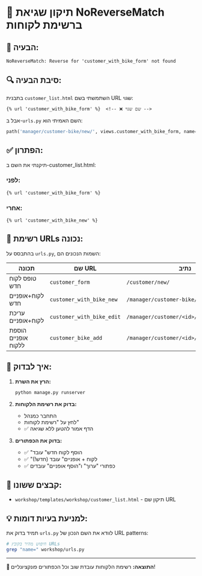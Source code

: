 # 🔧 תיקון שגיאת NoReverseMatch ברשימת לקוחות

## 🐛 הבעיה:
```
NoReverseMatch: Reverse for 'customer_with_bike_form' not found
```

## 🔍 סיבת הבעיה:
בתבנית `customer_list.html` השתמשתי בשם URL שגוי:
```django
{% url 'customer_with_bike_form' %}  <!-- ❌ שם שגוי -->
```

אבל ב-`urls.py` השם האמיתי הוא:
```python
path('manager/customer-bike/new/', views.customer_with_bike_form, name='customer_with_bike_new'),
```

## ✅ הפתרון:
תיקנתי את השם ב-customer_list.html:

### לפני:
```django
{% url 'customer_with_bike_form' %}
```

### אחרי:
```django
{% url 'customer_with_bike_new' %}
```

## 📝 רשימת URLs נכונה:
בהתבסס על `urls.py`, השמות הנכונים הם:

| תכונה | שם URL | נתיב |
|--------|---------|------|
| טופס לקוח חדש | `customer_form` | `/customer/new/` |
| לקוח+אופניים חדש | `customer_with_bike_new` | `/manager/customer-bike/new/` |
| עריכת לקוח+אופניים | `customer_with_bike_edit` | `/manager/customer/<id>/bike/<id>/edit/` |
| הוספת אופניים ללקוח | `customer_bike_add` | `/manager/customer/<id>/bike/new/` |

## 🧪 איך לבדוק:

1. **הרץ את השרת:**
   ```bash
   python manage.py runserver
   ```

2. **בדוק את רשימת הלקוחות:**
   - התחבר כמנהל
   - לחץ על "רשימת לקוחות"
   - ✅ הדף אמור להטען ללא שגיאה

3. **בדוק את הכפתורים:**
   - ✅ "הוסף לקוח חדש" עובד
   - ✅ "לקוח + אופניים" עובד (חדש!)
   - ✅ כפתורי "ערוך" ו"הוסף אופניים" עובדים

## 📁 קבצים ששונו:
- `workshop/templates/workshop/customer_list.html` - תיקון שם URL

## 💡 למניעת בעיות דומות:
תמיד בדוק את `urls.py` לוודא את השם הנכון של URL patterns:

```bash
# חיפוש מהיר בקובץ URLs
grep "name=" workshop/urls.py
```

---

**🎯 התוצאה:** רשימת הלקוחות עובדת שוב וכל הכפתורים פונקציונליים!
